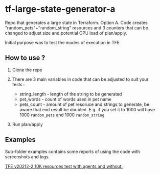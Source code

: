 # tf-large-state-generator-a

Repo that generates a large state in Terraform. Option A. Code creates "random_pets"+"random_string" resources 
and 3 counters that can be changed to adjust size and potential CPU load of plan/apply.


Initial purpose was to test the modes of execution in TFE

## How to use ?

1. Clone the repo
2. There are 3 main variables in code that can be adjusted to suit your tests :
	
	- string_length - length of the string to be generated
	- pet_words - count of words used in pet name
    - pets_count - amount of pet resoruce and strings to generate, be aware that
	  end result be doubled. E.g. if you set it to 1000 will have  1000 `random_pets` and 1000 `random_string`
3. Run plan/apply



## Examples

Sub-folder examples contains some reports of using the code with screenshots and logs. 

[TFE v20212-2 10K resources test with agents and without.](https://github.com/Galser/tf-large-state-generator-a/blob/main/examples/TFE_v202112-2_on_gcp_5k_and_10k_resources/readme.md)
